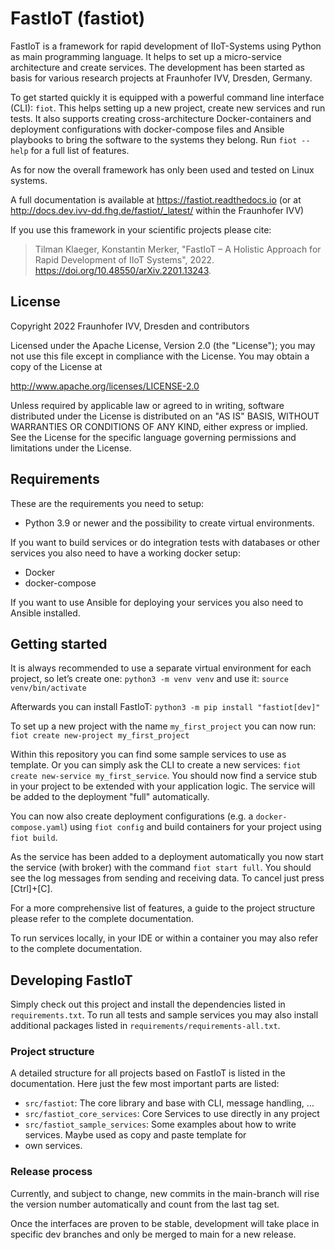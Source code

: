 # FastIoT (fastiot)

FastIoT is a framework for rapid development of IIoT-Systems using Python as main programming language.
It helps to set up a micro-service architecture and create services. The development has been started as basis for 
various research projects at Fraunhofer IVV, Dresden, Germany.  

To get started quickly it is equipped with a powerful command line interface (CLI): `fiot`.
This helps setting up a new project, create new services and run tests. 
It also supports creating cross-architecture Docker-containers and deployment configurations with docker-compose files
and Ansible playbooks to bring the software to the systems they belong. Run `fiot --help` for a full list of features.

As for now the overall framework has only been used and tested on Linux systems.

A full documentation is available at https://fastiot.readthedocs.io 
(or at http://docs.dev.ivv-dd.fhg.de/fastiot/_latest/ within the Fraunhofer IVV)

If you use this framework in your scientific projects please cite: 
> Tilman Klaeger, Konstantin Merker, "FastIoT – A Holistic Approach for Rapid Development of IIoT Systems", 2022.
> https://doi.org/10.48550/arXiv.2201.13243.

## License

Copyright 2022 Fraunhofer IVV, Dresden and contributors

Licensed under the Apache License, Version 2.0 (the "License");
you may not use this file except in compliance with the License.
You may obtain a copy of the License at

   http://www.apache.org/licenses/LICENSE-2.0

Unless required by applicable law or agreed to in writing, software
distributed under the License is distributed on an "AS IS" BASIS,
WITHOUT WARRANTIES OR CONDITIONS OF ANY KIND, either express or implied.
See the License for the specific language governing permissions and
limitations under the License.




## Requirements

These are the requirements you need to setup:

* Python 3.9 or newer and the possibility to create virtual environments.

If you want to build services or do integration tests with databases or other services you also need to have a working
docker setup:
* Docker
* docker-compose

If you want to use Ansible for deploying your services you also need to Ansible installed.


## Getting started

It is always recommended to use a separate virtual environment for each project, so let’s create one: 
`python3 -m venv venv` and use it: `source venv/bin/activate`

Afterwards you can install FastIoT: `python3 -m pip install "fastiot[dev]"`

To set up a new project with the name `my_first_project` you can now run: `fiot create new-project my_first_project`

Within this repository you can find some sample services to use as template.
Or you can simply ask the CLI to create a new services: `fiot create new-service my_first_service`.
You should now find a service stub in your project to be extended with your application logic.
The service will be added to the deployment "full" automatically.

You can now also create deployment configurations (e.g. a `docker-compose.yaml`) using `fiot config` and build 
containers for your project using `fiot build`.

As the service has been added to a deployment automatically you now start the service (with broker) with the command
`fiot start full`. You should see the log messages from sending and receiving data. To cancel just press [Ctrl]+[C].

For a more comprehensive list of features, a guide to the project structure please refer to the complete documentation.

To run services locally, in your IDE or within a container you may also refer to the complete documentation.

## Developing FastIoT

Simply check out this project and install the dependencies listed in `requirements.txt`.
To run all tests and sample services you may also install additional packages listed in 
`requirements/requirements-all.txt`. 

### Project structure

A detailed structure for all projects based on FastIoT is listed in the documentation. Here just the few most important 
parts are listed:

* `src/fastiot`: The core library and base with CLI, message handling, …
* `src/fastiot_core_services`: Core Services to use directly in any project
* `src/fastiot_sample_services`: Some examples about how to write services. Maybe used as copy and paste template for
* own services.

### Release process

Currently, and subject to change, new commits in the main-branch will rise the version number automatically and count 
from the last tag set.

Once the interfaces are proven to be stable, development will take place in specific dev branches and only be merged to
main for a new release.